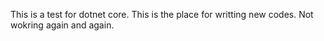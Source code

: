 This is a test for dotnet core.
This is the place for writting new codes. 
Not wokring again and again.